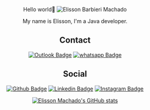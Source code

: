 <div align="center">

Hello world👋 <img src="https://komarev.com/ghpvc/?username=elissonbm&label=Profile%20views&color=0e75b6&style=social" alt="Elisson Barbieri Machado" />

My name is Elisson, I'm a Java developer.




## Contact

  [![Outlook Badge](https://img.shields.io/badge/Outlook-0073C6?style=for-the-badge&logo=microsoft-outlook&logoColor=white)](mailto:elisson.barbieri@hotmail.com)
  [![whatsapp Badge](https://img.shields.io/badge/WhatsApp-25D366?style=for-the-badge&logo=whatsapp&logoColor=white)](https://api.whatsapp.com/send?phone=5541992245526)
  
  ## Social 
  [![Github Badge](https://img.shields.io/badge/GitHub-100000?style=for-the-badge&logo=github&logoColor=white)](https://github.com/elissonBM)
  [![Linkedin Badge](https://img.shields.io/badge/Linkedin-006699?style=for-the-badge&logo=linkedin&logoColor=white)](https://www.linkedin.com/in/elissonbm/)
  [![Instagram Badge](https://img.shields.io/badge/Instagram-E4405F?style=for-the-badge&logo=instagram&logoColor=white)](https://www.instagram.com/elissonbm/)
  
  [![Elisson Machado's GitHub stats](https://github-readme-stats.vercel.app/api?username=elissonBM&hide=contribs,issues&show_icons=true)](https://github.com/elissonBM/github-readme-stats)
  
  </div>
<!--
**elissonBM/elissonBM** is a ✨ _special_ ✨ repository because its `README.md` (this file) appears on your GitHub profile.

Here are some ideas to get you started:

- 🔭 I’m currently working on ...
- 🌱 I’m currently learning ...
- 👯 I’m looking to collaborate on ...
- 🤔 I’m looking for help with ...
- 💬 Ask me about ...
- 📫 How to reach me: ...
- 😄 Pronouns: ...
  - ⚡ Fun fact: ...
-->
